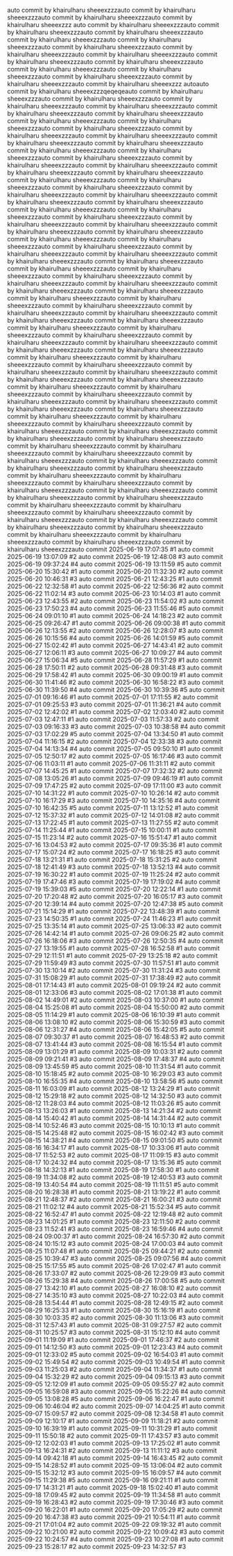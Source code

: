 auto commit by khairulharu sheeexzzzauto commit by khairulharu sheeexzzzauto commit by khairulharu sheeexzzzauto commit by khairulharu sheeexzzz 
auto commit by khairulharu sheeexzzzauto commit by khairulharu sheeexzzzauto commit by khairulharu sheeexzzzauto commit by khairulharu sheeexzzzauto commit by khairulharu sheeexzzzauto commit by khairulharu sheeexzzzauto commit by khairulharu sheeexzzzauto commit by khairulharu sheeexzzzauto commit by khairulharu sheeexzzzauto commit by khairulharu sheeexzzzauto commit by khairulharu sheeexzzzauto commit by khairulharu sheeexzzzauto commit by khairulharu sheeexzzzauto commit by khairulharu sheeexzzzauto commit by khairulharu sheeexzzz autoauto commit by khairulharu sheeexzzzqeqeqeauto commit by khairulharu sheeexzzzauto commit by khairulharu sheeexzzzauto commit by khairulharu sheeexzzzauto commit by khairulharu sheeexzzzauto commit by khairulharu sheeexzzzauto commit by khairulharu sheeexzzzauto commit by khairulharu sheeexzzzauto commit by khairulharu sheeexzzzauto commit by khairulharu sheeexzzzauto commit by khairulharu sheeexzzzauto commit by khairulharu sheeexzzzauto commit by khairulharu sheeexzzzauto commit by khairulharu sheeexzzzauto commit by khairulharu sheeexzzzauto commit by khairulharu sheeexzzzauto commit by khairulharu sheeexzzzauto commit by khairulharu sheeexzzzauto commit by khairulharu sheeexzzzauto commit by khairulharu sheeexzzzauto commit by khairulharu sheeexzzzauto commit by khairulharu sheeexzzzauto commit by khairulharu sheeexzzzauto commit by khairulharu sheeexzzzauto commit by khairulharu sheeexzzzauto commit by khairulharu sheeexzzzauto commit by khairulharu sheeexzzzauto commit by khairulharu sheeexzzzauto commit by khairulharu sheeexzzzauto commit by khairulharu sheeexzzzauto commit by khairulharu sheeexzzzauto commit by khairulharu sheeexzzzauto commit by khairulharu sheeexzzzauto commit by khairulharu sheeexzzzauto commit by khairulharu sheeexzzzauto commit by khairulharu sheeexzzzauto commit by khairulharu sheeexzzzauto commit by khairulharu sheeexzzzauto commit by khairulharu sheeexzzzauto commit by khairulharu sheeexzzzauto commit by khairulharu sheeexzzzauto commit by khairulharu sheeexzzzauto commit by khairulharu sheeexzzzauto commit by khairulharu sheeexzzzauto commit by khairulharu sheeexzzzauto commit by khairulharu sheeexzzzauto commit by khairulharu sheeexzzzauto commit by khairulharu sheeexzzzauto commit by khairulharu sheeexzzzauto commit by khairulharu sheeexzzzauto commit by khairulharu sheeexzzzauto commit by khairulharu sheeexzzzauto commit by khairulharu sheeexzzzauto commit by khairulharu sheeexzzzauto commit by khairulharu sheeexzzzauto commit by khairulharu sheeexzzzauto commit by khairulharu sheeexzzzauto commit by khairulharu sheeexzzzauto commit by khairulharu sheeexzzzauto commit by khairulharu sheeexzzzauto commit by khairulharu sheeexzzzauto commit by khairulharu sheeexzzzauto commit by khairulharu sheeexzzzauto commit by khairulharu sheeexzzzauto commit by khairulharu sheeexzzzauto commit by khairulharu sheeexzzzauto commit by khairulharu sheeexzzzauto commit by khairulharu sheeexzzzauto commit by khairulharu sheeexzzzauto commit by khairulharu sheeexzzzauto commit by khairulharu sheeexzzzauto commit by khairulharu sheeexzzzauto commit by khairulharu sheeexzzzauto commit by khairulharu sheeexzzzauto commit by khairulharu sheeexzzzauto commit by khairulharu sheeexzzzauto commit by khairulharu sheeexzzzauto commit by khairulharu sheeexzzzauto commit by khairulharu sheeexzzzauto commit by khairulharu sheeexzzzauto commit by khairulharu sheeexzzzauto commit by khairulharu sheeexzzzauto commit by khairulharu sheeexzzzauto commit by khairulharu sheeexzzzauto commit by khairulharu sheeexzzzauto commit by khairulharu sheeexzzzauto commit by khairulharu sheeexzzzauto commit by khairulharu sheeexzzzauto commit by khairulharu sheeexzzzauto commit by khairulharu sheeexzzzauto commit by khairulharu sheeexzzzauto commit by khairulharu sheeexzzzauto commit by khairulharu sheeexzzzauto commit by khairulharu sheeexzzzauto commit by khairulharu sheeexzzzauto commit by khairulharu sheeexzzzauto commit by khairulharu sheeexzzzauto commit by khairulharu sheeexzzzauto commit by khairulharu sheeexzzzauto commit by khairulharu sheeexzzzauto commit by khairulharu sheeexzzzauto commit by khairulharu sheeexzzzauto commit by khairulharu sheeexzzzauto commit by khairulharu sheeexzzzauto commit by khairulharu sheeexzzzauto commit by khairulharu sheeexzzzauto commit by khairulharu sheeexzzzauto commit by khairulharu sheeexzzzauto commit by khairulharu sheeexzzzauto commit 2025-06-19 17:07:35 #1
auto commit 2025-06-19 13:07:09 #2
auto commit 2025-06-19 12:48:08 #3
auto commit 2025-06-19 09:37:24 #4
auto commit 2025-06-19 13:11:59 #5
auto commit 2025-06-20 15:30:42 #1
auto commit 2025-06-20 11:32:30 #2
auto commit 2025-06-20 10:46:31 #3
auto commit 2025-06-21 12:43:25 #1
auto commit 2025-06-22 12:32:58 #1
auto commit 2025-06-22 12:56:36 #2
auto commit 2025-06-22 11:02:14 #3
auto commit 2025-06-23 10:14:03 #1
auto commit 2025-06-23 12:43:55 #2
auto commit 2025-06-23 11:54:02 #3
auto commit 2025-06-23 17:50:23 #4
auto commit 2025-06-23 11:55:46 #5
auto commit 2025-06-24 09:01:10 #1
auto commit 2025-06-24 14:18:23 #2
auto commit 2025-06-25 09:26:47 #1
auto commit 2025-06-26 09:00:38 #1
auto commit 2025-06-26 12:13:55 #2
auto commit 2025-06-26 12:28:07 #3
auto commit 2025-06-26 10:15:56 #4
auto commit 2025-06-26 14:01:59 #5
auto commit 2025-06-27 15:02:42 #1
auto commit 2025-06-27 14:43:41 #2
auto commit 2025-06-27 12:06:11 #3
auto commit 2025-06-27 10:09:27 #4
auto commit 2025-06-27 15:06:34 #5
auto commit 2025-06-28 11:57:29 #1
auto commit 2025-06-28 17:50:11 #2
auto commit 2025-06-28 09:31:48 #3
auto commit 2025-06-29 17:58:42 #1
auto commit 2025-06-30 09:00:19 #1
auto commit 2025-06-30 11:41:46 #2
auto commit 2025-06-30 16:58:22 #3
auto commit 2025-06-30 11:39:50 #4
auto commit 2025-06-30 10:39:36 #5
auto commit 2025-07-01 09:16:46 #1
auto commit 2025-07-01 17:11:55 #2
auto commit 2025-07-01 09:25:53 #3
auto commit 2025-07-01 11:36:21 #4
auto commit 2025-07-02 12:42:02 #1
auto commit 2025-07-02 12:03:40 #2
auto commit 2025-07-03 12:47:11 #1
auto commit 2025-07-03 11:57:33 #2
auto commit 2025-07-03 09:16:33 #3
auto commit 2025-07-03 10:38:58 #4
auto commit 2025-07-03 17:02:29 #5
auto commit 2025-07-04 13:34:50 #1
auto commit 2025-07-04 11:16:15 #2
auto commit 2025-07-04 12:33:38 #3
auto commit 2025-07-04 14:13:34 #4
auto commit 2025-07-05 09:50:10 #1
auto commit 2025-07-05 12:50:17 #2
auto commit 2025-07-05 16:17:46 #3
auto commit 2025-07-06 11:03:11 #1
auto commit 2025-07-06 11:31:11 #2
auto commit 2025-07-07 14:45:25 #1
auto commit 2025-07-07 17:32:32 #2
auto commit 2025-07-08 13:05:26 #1
auto commit 2025-07-09 09:46:19 #1
auto commit 2025-07-09 17:47:25 #2
auto commit 2025-07-09 17:11:00 #3
auto commit 2025-07-10 14:31:22 #1
auto commit 2025-07-10 10:26:14 #2
auto commit 2025-07-10 16:17:29 #3
auto commit 2025-07-10 14:35:16 #4
auto commit 2025-07-10 16:42:35 #5
auto commit 2025-07-11 13:12:52 #1
auto commit 2025-07-12 15:37:32 #1
auto commit 2025-07-12 14:01:08 #2
auto commit 2025-07-13 17:22:45 #1
auto commit 2025-07-13 11:27:55 #2
auto commit 2025-07-14 11:25:44 #1
auto commit 2025-07-15 10:00:11 #1
auto commit 2025-07-15 11:23:14 #2
auto commit 2025-07-16 15:51:47 #1
auto commit 2025-07-16 13:04:53 #2
auto commit 2025-07-17 09:35:36 #1
auto commit 2025-07-17 15:07:24 #2
auto commit 2025-07-17 16:18:25 #3
auto commit 2025-07-18 13:21:31 #1
auto commit 2025-07-18 15:31:25 #2
auto commit 2025-07-18 12:41:49 #3
auto commit 2025-07-18 13:52:13 #4
auto commit 2025-07-19 16:30:22 #1
auto commit 2025-07-19 11:25:24 #2
auto commit 2025-07-19 17:47:46 #3
auto commit 2025-07-19 17:19:02 #4
auto commit 2025-07-19 15:39:03 #5
auto commit 2025-07-20 12:22:14 #1
auto commit 2025-07-20 17:20:48 #2
auto commit 2025-07-20 16:05:17 #3
auto commit 2025-07-20 12:39:14 #4
auto commit 2025-07-20 12:47:38 #5
auto commit 2025-07-21 15:14:29 #1
auto commit 2025-07-22 13:48:39 #1
auto commit 2025-07-23 14:50:35 #1
auto commit 2025-07-24 11:46:23 #1
auto commit 2025-07-25 13:35:14 #1
auto commit 2025-07-25 13:06:33 #2
auto commit 2025-07-26 14:42:14 #1
auto commit 2025-07-26 09:06:25 #2
auto commit 2025-07-26 16:18:06 #3
auto commit 2025-07-26 12:50:35 #4
auto commit 2025-07-27 13:19:55 #1
auto commit 2025-07-28 16:52:58 #1
auto commit 2025-07-29 12:11:51 #1
auto commit 2025-07-29 13:25:18 #2
auto commit 2025-07-29 11:59:49 #3
auto commit 2025-07-30 11:57:51 #1
auto commit 2025-07-30 13:10:14 #2
auto commit 2025-07-30 11:31:24 #3
auto commit 2025-07-31 15:08:29 #1
auto commit 2025-07-31 17:38:49 #2
auto commit 2025-08-01 17:14:43 #1
auto commit 2025-08-01 09:19:24 #2
auto commit 2025-08-01 12:33:06 #3
auto commit 2025-08-02 17:01:38 #1
auto commit 2025-08-02 14:49:01 #2
auto commit 2025-08-03 10:37:00 #1
auto commit 2025-08-04 15:25:08 #1
auto commit 2025-08-04 15:50:00 #2
auto commit 2025-08-05 11:14:29 #1
auto commit 2025-08-06 16:10:39 #1
auto commit 2025-08-06 13:08:10 #2
auto commit 2025-08-06 15:30:59 #3
auto commit 2025-08-06 12:31:27 #4
auto commit 2025-08-06 15:42:05 #5
auto commit 2025-08-07 09:30:37 #1
auto commit 2025-08-07 16:48:53 #2
auto commit 2025-08-07 13:41:44 #3
auto commit 2025-08-08 16:15:54 #1
auto commit 2025-08-09 13:01:29 #1
auto commit 2025-08-09 10:03:31 #2
auto commit 2025-08-09 09:21:41 #3
auto commit 2025-08-09 17:48:37 #4
auto commit 2025-08-09 13:45:59 #5
auto commit 2025-08-10 11:31:54 #1
auto commit 2025-08-10 15:18:45 #2
auto commit 2025-08-10 16:29:03 #3
auto commit 2025-08-10 16:55:35 #4
auto commit 2025-08-10 13:58:56 #5
auto commit 2025-08-11 16:03:09 #1
auto commit 2025-08-12 13:24:29 #1
auto commit 2025-08-12 15:29:18 #2
auto commit 2025-08-12 14:32:50 #3
auto commit 2025-08-12 11:28:03 #4
auto commit 2025-08-12 11:03:26 #5
auto commit 2025-08-13 13:26:03 #1
auto commit 2025-08-13 14:21:34 #2
auto commit 2025-08-14 15:40:42 #1
auto commit 2025-08-14 14:31:44 #2
auto commit 2025-08-14 10:52:46 #3
auto commit 2025-08-15 10:10:13 #1
auto commit 2025-08-15 14:25:48 #2
auto commit 2025-08-15 16:02:42 #3
auto commit 2025-08-15 14:38:21 #4
auto commit 2025-08-15 09:01:50 #5
auto commit 2025-08-16 16:34:17 #1
auto commit 2025-08-17 10:33:06 #1
auto commit 2025-08-17 11:52:53 #2
auto commit 2025-08-17 11:09:15 #3
auto commit 2025-08-17 10:24:32 #4
auto commit 2025-08-17 13:15:36 #5
auto commit 2025-08-18 14:32:13 #1
auto commit 2025-08-19 17:58:30 #1
auto commit 2025-08-19 11:34:08 #2
auto commit 2025-08-19 12:40:53 #3
auto commit 2025-08-19 13:40:54 #4
auto commit 2025-08-19 11:11:51 #5
auto commit 2025-08-20 16:28:38 #1
auto commit 2025-08-21 13:19:22 #1
auto commit 2025-08-21 12:48:37 #2
auto commit 2025-08-21 16:00:21 #3
auto commit 2025-08-21 11:02:12 #4
auto commit 2025-08-21 15:52:34 #5
auto commit 2025-08-22 16:52:47 #1
auto commit 2025-08-22 12:19:48 #2
auto commit 2025-08-23 14:01:25 #1
auto commit 2025-08-23 12:11:50 #2
auto commit 2025-08-23 11:52:41 #3
auto commit 2025-08-23 16:59:46 #4
auto commit 2025-08-24 09:00:37 #1
auto commit 2025-08-24 16:57:30 #2
auto commit 2025-08-24 10:15:12 #3
auto commit 2025-08-24 17:00:03 #4
auto commit 2025-08-25 11:07:48 #1
auto commit 2025-08-25 09:44:21 #2
auto commit 2025-08-25 10:39:47 #3
auto commit 2025-08-25 09:07:56 #4
auto commit 2025-08-25 15:17:55 #5
auto commit 2025-08-26 17:02:47 #1
auto commit 2025-08-26 17:33:07 #2
auto commit 2025-08-26 12:29:09 #3
auto commit 2025-08-26 15:29:38 #4
auto commit 2025-08-26 17:00:58 #5
auto commit 2025-08-27 13:42:10 #1
auto commit 2025-08-27 16:08:10 #2
auto commit 2025-08-27 14:35:10 #3
auto commit 2025-08-27 10:22:03 #4
auto commit 2025-08-28 13:54:44 #1
auto commit 2025-08-28 12:49:15 #2
auto commit 2025-08-29 16:25:33 #1
auto commit 2025-08-30 15:16:19 #1
auto commit 2025-08-30 10:03:35 #2
auto commit 2025-08-30 11:13:06 #3
auto commit 2025-08-31 12:57:43 #1
auto commit 2025-08-31 09:27:57 #2
auto commit 2025-08-31 10:25:57 #3
auto commit 2025-08-31 15:12:10 #4
auto commit 2025-09-01 11:19:09 #1
auto commit 2025-09-01 17:46:37 #2
auto commit 2025-09-01 14:12:50 #3
auto commit 2025-09-01 12:23:43 #4
auto commit 2025-09-01 12:33:02 #5
auto commit 2025-09-02 16:54:03 #1
auto commit 2025-09-02 15:49:54 #2
auto commit 2025-09-03 10:49:54 #1
auto commit 2025-09-03 11:25:03 #2
auto commit 2025-09-04 11:34:37 #1
auto commit 2025-09-04 15:32:29 #2
auto commit 2025-09-04 09:15:13 #3
auto commit 2025-09-05 12:12:09 #1
auto commit 2025-09-05 09:55:27 #2
auto commit 2025-09-05 16:59:08 #3
auto commit 2025-09-05 15:22:26 #4
auto commit 2025-09-05 13:08:28 #5
auto commit 2025-09-06 16:22:47 #1
auto commit 2025-09-06 10:46:04 #2
auto commit 2025-09-07 14:04:25 #1
auto commit 2025-09-07 15:09:57 #2
auto commit 2025-09-08 12:34:58 #1
auto commit 2025-09-09 12:10:17 #1
auto commit 2025-09-09 11:18:21 #2
auto commit 2025-09-10 16:39:19 #1
auto commit 2025-09-11 10:31:29 #1
auto commit 2025-09-11 15:50:18 #2
auto commit 2025-09-11 17:43:57 #3
auto commit 2025-09-12 12:02:03 #1
auto commit 2025-09-13 17:25:02 #1
auto commit 2025-09-13 16:24:31 #2
auto commit 2025-09-13 11:11:12 #3
auto commit 2025-09-14 09:42:18 #1
auto commit 2025-09-14 16:43:45 #2
auto commit 2025-09-15 14:28:52 #1
auto commit 2025-09-15 13:06:04 #2
auto commit 2025-09-15 15:32:12 #3
auto commit 2025-09-15 16:09:57 #4
auto commit 2025-09-15 11:29:38 #5
auto commit 2025-09-16 09:21:11 #1
auto commit 2025-09-17 14:31:21 #1
auto commit 2025-09-18 15:02:40 #1
auto commit 2025-09-18 17:09:45 #2
auto commit 2025-09-19 11:34:58 #1
auto commit 2025-09-19 16:28:43 #2
auto commit 2025-09-19 17:30:46 #3
auto commit 2025-09-20 16:22:01 #1
auto commit 2025-09-20 17:05:29 #2
auto commit 2025-09-20 16:47:38 #3
auto commit 2025-09-21 10:54:11 #1
auto commit 2025-09-21 17:01:04 #2
auto commit 2025-09-22 09:19:32 #1
auto commit 2025-09-22 10:21:00 #2
auto commit 2025-09-22 10:09:42 #3
auto commit 2025-09-22 10:24:57 #4
auto commit 2025-09-23 10:27:08 #1
auto commit 2025-09-23 15:28:17 #2
auto commit 2025-09-23 14:32:57 #3
